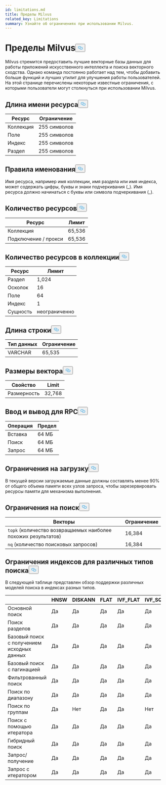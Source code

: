 ```yaml
---
id: limitations.md
title: Пределы Milvus
related_key: Limitations
summary: Узнайте об ограничениях при использовании Milvus.
---
```

<h1 id="Milvus-Limits" class="common-anchor-header">Пределы Milvus<button data-href="#Milvus-Limits" class="anchor-icon" translate="no">
      <svg translate="no"
        aria-hidden="true"
        focusable="false"
        height="20"
        version="1.1"
        viewBox="0 0 16 16"
        width="16"
      >
        <path
          fill="#0092E4"
          fill-rule="evenodd"
          d="M4 9h1v1H4c-1.5 0-3-1.69-3-3.5S2.55 3 4 3h4c1.45 0 3 1.69 3 3.5 0 1.41-.91 2.72-2 3.25V8.59c.58-.45 1-1.27 1-2.09C10 5.22 8.98 4 8 4H4c-.98 0-2 1.22-2 2.5S3 9 4 9zm9-3h-1v1h1c1 0 2 1.22 2 2.5S13.98 12 13 12H9c-.98 0-2-1.22-2-2.5 0-.83.42-1.64 1-2.09V6.25c-1.09.53-2 1.84-2 3.25C6 11.31 7.55 13 9 13h4c1.45 0 3-1.69 3-3.5S14.5 6 13 6z"
        ></path>
      </svg>
    </button></h1><p>Milvus стремится предоставить лучшие векторные базы данных для работы приложений искусственного интеллекта и поиска векторного сходства. Однако команда постоянно работает над тем, чтобы добавить больше функций и лучших утилит для улучшения работы пользователей. На этой странице перечислены некоторые известные ограничения, с которыми пользователи могут столкнуться при использовании Milvus.</p>
<h2 id="Length-of-a-resource-name" class="common-anchor-header">Длина имени ресурса<button data-href="#Length-of-a-resource-name" class="anchor-icon" translate="no">
      <svg translate="no"
        aria-hidden="true"
        focusable="false"
        height="20"
        version="1.1"
        viewBox="0 0 16 16"
        width="16"
      >
        <path
          fill="#0092E4"
          fill-rule="evenodd"
          d="M4 9h1v1H4c-1.5 0-3-1.69-3-3.5S2.55 3 4 3h4c1.45 0 3 1.69 3 3.5 0 1.41-.91 2.72-2 3.25V8.59c.58-.45 1-1.27 1-2.09C10 5.22 8.98 4 8 4H4c-.98 0-2 1.22-2 2.5S3 9 4 9zm9-3h-1v1h1c1 0 2 1.22 2 2.5S13.98 12 13 12H9c-.98 0-2-1.22-2-2.5 0-.83.42-1.64 1-2.09V6.25c-1.09.53-2 1.84-2 3.25C6 11.31 7.55 13 9 13h4c1.45 0 3-1.69 3-3.5S14.5 6 13 6z"
        ></path>
      </svg>
    </button></h2><table>
<thead>
<tr><th>Ресурс</th><th>Ограничение</th></tr>
</thead>
<tbody>
<tr><td>Коллекция</td><td>255 символов</td></tr>
<tr><td>Поле</td><td>255 символов</td></tr>
<tr><td>Индекс</td><td>255 символов</td></tr>
<tr><td>Раздел</td><td>255 символов</td></tr>
</tbody>
</table>
<h2 id="Naming-rules" class="common-anchor-header">Правила именования<button data-href="#Naming-rules" class="anchor-icon" translate="no">
      <svg translate="no"
        aria-hidden="true"
        focusable="false"
        height="20"
        version="1.1"
        viewBox="0 0 16 16"
        width="16"
      >
        <path
          fill="#0092E4"
          fill-rule="evenodd"
          d="M4 9h1v1H4c-1.5 0-3-1.69-3-3.5S2.55 3 4 3h4c1.45 0 3 1.69 3 3.5 0 1.41-.91 2.72-2 3.25V8.59c.58-.45 1-1.27 1-2.09C10 5.22 8.98 4 8 4H4c-.98 0-2 1.22-2 2.5S3 9 4 9zm9-3h-1v1h1c1 0 2 1.22 2 2.5S13.98 12 13 12H9c-.98 0-2-1.22-2-2.5 0-.83.42-1.64 1-2.09V6.25c-1.09.53-2 1.84-2 3.25C6 11.31 7.55 13 9 13h4c1.45 0 3-1.69 3-3.5S14.5 6 13 6z"
        ></path>
      </svg>
    </button></h2><p>Имя ресурса, например имя коллекции, имя раздела или имя индекса, может содержать цифры, буквы и знаки подчеркивания (_). Имя ресурса должно начинаться с буквы или символа подчеркивания (_).</p>
<h2 id="Number-of-resources" class="common-anchor-header">Количество ресурсов<button data-href="#Number-of-resources" class="anchor-icon" translate="no">
      <svg translate="no"
        aria-hidden="true"
        focusable="false"
        height="20"
        version="1.1"
        viewBox="0 0 16 16"
        width="16"
      >
        <path
          fill="#0092E4"
          fill-rule="evenodd"
          d="M4 9h1v1H4c-1.5 0-3-1.69-3-3.5S2.55 3 4 3h4c1.45 0 3 1.69 3 3.5 0 1.41-.91 2.72-2 3.25V8.59c.58-.45 1-1.27 1-2.09C10 5.22 8.98 4 8 4H4c-.98 0-2 1.22-2 2.5S3 9 4 9zm9-3h-1v1h1c1 0 2 1.22 2 2.5S13.98 12 13 12H9c-.98 0-2-1.22-2-2.5 0-.83.42-1.64 1-2.09V6.25c-1.09.53-2 1.84-2 3.25C6 11.31 7.55 13 9 13h4c1.45 0 3-1.69 3-3.5S14.5 6 13 6z"
        ></path>
      </svg>
    </button></h2><table>
<thead>
<tr><th>Ресурс</th><th>Лимит</th></tr>
</thead>
<tbody>
<tr><td>Коллекция</td><td>65,536</td></tr>
<tr><td>Подключение / прокси</td><td>65,536</td></tr>
</tbody>
</table>
<h2 id="Number-of-resources-in-a-collection" class="common-anchor-header">Количество ресурсов в коллекции<button data-href="#Number-of-resources-in-a-collection" class="anchor-icon" translate="no">
      <svg translate="no"
        aria-hidden="true"
        focusable="false"
        height="20"
        version="1.1"
        viewBox="0 0 16 16"
        width="16"
      >
        <path
          fill="#0092E4"
          fill-rule="evenodd"
          d="M4 9h1v1H4c-1.5 0-3-1.69-3-3.5S2.55 3 4 3h4c1.45 0 3 1.69 3 3.5 0 1.41-.91 2.72-2 3.25V8.59c.58-.45 1-1.27 1-2.09C10 5.22 8.98 4 8 4H4c-.98 0-2 1.22-2 2.5S3 9 4 9zm9-3h-1v1h1c1 0 2 1.22 2 2.5S13.98 12 13 12H9c-.98 0-2-1.22-2-2.5 0-.83.42-1.64 1-2.09V6.25c-1.09.53-2 1.84-2 3.25C6 11.31 7.55 13 9 13h4c1.45 0 3-1.69 3-3.5S14.5 6 13 6z"
        ></path>
      </svg>
    </button></h2><table>
<thead>
<tr><th>Ресурс</th><th>Лимит</th></tr>
</thead>
<tbody>
<tr><td>Раздел</td><td>1,024</td></tr>
<tr><td>Осколок</td><td>16</td></tr>
<tr><td>Поле</td><td>64</td></tr>
<tr><td>Индекс</td><td>1</td></tr>
<tr><td>Сущность</td><td>неограниченно</td></tr>
</tbody>
</table>
<h2 id="Length-of-a-string" class="common-anchor-header">Длина строки<button data-href="#Length-of-a-string" class="anchor-icon" translate="no">
      <svg translate="no"
        aria-hidden="true"
        focusable="false"
        height="20"
        version="1.1"
        viewBox="0 0 16 16"
        width="16"
      >
        <path
          fill="#0092E4"
          fill-rule="evenodd"
          d="M4 9h1v1H4c-1.5 0-3-1.69-3-3.5S2.55 3 4 3h4c1.45 0 3 1.69 3 3.5 0 1.41-.91 2.72-2 3.25V8.59c.58-.45 1-1.27 1-2.09C10 5.22 8.98 4 8 4H4c-.98 0-2 1.22-2 2.5S3 9 4 9zm9-3h-1v1h1c1 0 2 1.22 2 2.5S13.98 12 13 12H9c-.98 0-2-1.22-2-2.5 0-.83.42-1.64 1-2.09V6.25c-1.09.53-2 1.84-2 3.25C6 11.31 7.55 13 9 13h4c1.45 0 3-1.69 3-3.5S14.5 6 13 6z"
        ></path>
      </svg>
    </button></h2><table>
<thead>
<tr><th>Тип данных</th><th>Ограничение</th></tr>
</thead>
<tbody>
<tr><td>VARCHAR</td><td>65,535</td></tr>
</tbody>
</table>
<h2 id="Dimensions-of-a-vector" class="common-anchor-header">Размеры вектора<button data-href="#Dimensions-of-a-vector" class="anchor-icon" translate="no">
      <svg translate="no"
        aria-hidden="true"
        focusable="false"
        height="20"
        version="1.1"
        viewBox="0 0 16 16"
        width="16"
      >
        <path
          fill="#0092E4"
          fill-rule="evenodd"
          d="M4 9h1v1H4c-1.5 0-3-1.69-3-3.5S2.55 3 4 3h4c1.45 0 3 1.69 3 3.5 0 1.41-.91 2.72-2 3.25V8.59c.58-.45 1-1.27 1-2.09C10 5.22 8.98 4 8 4H4c-.98 0-2 1.22-2 2.5S3 9 4 9zm9-3h-1v1h1c1 0 2 1.22 2 2.5S13.98 12 13 12H9c-.98 0-2-1.22-2-2.5 0-.83.42-1.64 1-2.09V6.25c-1.09.53-2 1.84-2 3.25C6 11.31 7.55 13 9 13h4c1.45 0 3-1.69 3-3.5S14.5 6 13 6z"
        ></path>
      </svg>
    </button></h2><table>
<thead>
<tr><th>Свойство</th><th>Limit</th></tr>
</thead>
<tbody>
<tr><td>Размерность</td><td>32,768</td></tr>
</tbody>
</table>
<h2 id="Input-and-Output-per-RPC" class="common-anchor-header">Ввод и вывод для RPC<button data-href="#Input-and-Output-per-RPC" class="anchor-icon" translate="no">
      <svg translate="no"
        aria-hidden="true"
        focusable="false"
        height="20"
        version="1.1"
        viewBox="0 0 16 16"
        width="16"
      >
        <path
          fill="#0092E4"
          fill-rule="evenodd"
          d="M4 9h1v1H4c-1.5 0-3-1.69-3-3.5S2.55 3 4 3h4c1.45 0 3 1.69 3 3.5 0 1.41-.91 2.72-2 3.25V8.59c.58-.45 1-1.27 1-2.09C10 5.22 8.98 4 8 4H4c-.98 0-2 1.22-2 2.5S3 9 4 9zm9-3h-1v1h1c1 0 2 1.22 2 2.5S13.98 12 13 12H9c-.98 0-2-1.22-2-2.5 0-.83.42-1.64 1-2.09V6.25c-1.09.53-2 1.84-2 3.25C6 11.31 7.55 13 9 13h4c1.45 0 3-1.69 3-3.5S14.5 6 13 6z"
        ></path>
      </svg>
    </button></h2><table>
<thead>
<tr><th>Операция</th><th>Предел</th></tr>
</thead>
<tbody>
<tr><td>Вставка</td><td>64 МБ</td></tr>
<tr><td>Поиск</td><td>64 МБ</td></tr>
<tr><td>Запрос</td><td>64 МБ</td></tr>
</tbody>
</table>
<h2 id="Load-limits" class="common-anchor-header">Ограничения на загрузку<button data-href="#Load-limits" class="anchor-icon" translate="no">
      <svg translate="no"
        aria-hidden="true"
        focusable="false"
        height="20"
        version="1.1"
        viewBox="0 0 16 16"
        width="16"
      >
        <path
          fill="#0092E4"
          fill-rule="evenodd"
          d="M4 9h1v1H4c-1.5 0-3-1.69-3-3.5S2.55 3 4 3h4c1.45 0 3 1.69 3 3.5 0 1.41-.91 2.72-2 3.25V8.59c.58-.45 1-1.27 1-2.09C10 5.22 8.98 4 8 4H4c-.98 0-2 1.22-2 2.5S3 9 4 9zm9-3h-1v1h1c1 0 2 1.22 2 2.5S13.98 12 13 12H9c-.98 0-2-1.22-2-2.5 0-.83.42-1.64 1-2.09V6.25c-1.09.53-2 1.84-2 3.25C6 11.31 7.55 13 9 13h4c1.45 0 3-1.69 3-3.5S14.5 6 13 6z"
        ></path>
      </svg>
    </button></h2><p>В текущей версии загружаемые данные должны составлять менее 90% от общего объема памяти всех узлов запроса, чтобы зарезервировать ресурсы памяти для механизма выполнения.</p>
<h2 id="Search-limits" class="common-anchor-header">Ограничения на поиск<button data-href="#Search-limits" class="anchor-icon" translate="no">
      <svg translate="no"
        aria-hidden="true"
        focusable="false"
        height="20"
        version="1.1"
        viewBox="0 0 16 16"
        width="16"
      >
        <path
          fill="#0092E4"
          fill-rule="evenodd"
          d="M4 9h1v1H4c-1.5 0-3-1.69-3-3.5S2.55 3 4 3h4c1.45 0 3 1.69 3 3.5 0 1.41-.91 2.72-2 3.25V8.59c.58-.45 1-1.27 1-2.09C10 5.22 8.98 4 8 4H4c-.98 0-2 1.22-2 2.5S3 9 4 9zm9-3h-1v1h1c1 0 2 1.22 2 2.5S13.98 12 13 12H9c-.98 0-2-1.22-2-2.5 0-.83.42-1.64 1-2.09V6.25c-1.09.53-2 1.84-2 3.25C6 11.31 7.55 13 9 13h4c1.45 0 3-1.69 3-3.5S14.5 6 13 6z"
        ></path>
      </svg>
    </button></h2><table>
<thead>
<tr><th>Векторы</th><th>Ограничение</th></tr>
</thead>
<tbody>
<tr><td><code translate="no">topk</code> (количество возвращаемых наиболее похожих результатов)</td><td>16,384</td></tr>
<tr><td><code translate="no">nq</code> (количество поисковых запросов)</td><td>16,384</td></tr>
</tbody>
</table>
<h2 id="Index-limits-on-different-search-types" class="common-anchor-header">Ограничения индексов для различных типов поиска<button data-href="#Index-limits-on-different-search-types" class="anchor-icon" translate="no">
      <svg translate="no"
        aria-hidden="true"
        focusable="false"
        height="20"
        version="1.1"
        viewBox="0 0 16 16"
        width="16"
      >
        <path
          fill="#0092E4"
          fill-rule="evenodd"
          d="M4 9h1v1H4c-1.5 0-3-1.69-3-3.5S2.55 3 4 3h4c1.45 0 3 1.69 3 3.5 0 1.41-.91 2.72-2 3.25V8.59c.58-.45 1-1.27 1-2.09C10 5.22 8.98 4 8 4H4c-.98 0-2 1.22-2 2.5S3 9 4 9zm9-3h-1v1h1c1 0 2 1.22 2 2.5S13.98 12 13 12H9c-.98 0-2-1.22-2-2.5 0-.83.42-1.64 1-2.09V6.25c-1.09.53-2 1.84-2 3.25C6 11.31 7.55 13 9 13h4c1.45 0 3-1.69 3-3.5S14.5 6 13 6z"
        ></path>
      </svg>
    </button></h2><p>В следующей таблице представлен обзор поддержки различных моделей поиска в индексах разных типов.</p>
<table>
<thead>
<tr><th></th><th>HNSW</th><th>DISKANN</th><th>FLAT</th><th>IVF_FLAT</th><th>IVF_SQ8</th><th>IVF_PQ</th><th>SCANN</th><th>GPU_IFV_FLAT</th><th>GPU_IVF_PQ</th><th>GPU_CAGRA</th><th>GPU_BRUTE_FORCE</th><th>РАЗРЕЖЕННЫЙ_ИНВЕРТИРОВАННЫЙ_ИНДЕКС</th><th>SPARSE_WAND</th><th>BIN_FLAT</th><th>BIN_IVF_FLAT</th></tr>
</thead>
<tbody>
<tr><td>Основной поиск</td><td>Да</td><td>Да</td><td>Да</td><td>Да</td><td>Да</td><td>Да</td><td>Да</td><td>Да</td><td>Да</td><td>Да</td><td>Да</td><td>Да</td><td>Да</td><td>Да</td><td>Да</td></tr>
<tr><td>Поиск разделов</td><td>Да</td><td>Да</td><td>Да</td><td>Да</td><td>Да</td><td>Да</td><td>Да</td><td>Да</td><td>Да</td><td>Да</td><td>Да</td><td>Да</td><td>Да</td><td>Да</td><td>Да</td></tr>
<tr><td>Базовый поиск с получением исходных данных</td><td>Да</td><td>Да</td><td>Да</td><td>Да</td><td>Да</td><td>Да</td><td>Да</td><td>Да</td><td>Да</td><td>Да</td><td>Да</td><td>Да</td><td>Да</td><td>Да</td><td>Да</td></tr>
<tr><td>Базовый поиск с пагинацией</td><td>Да</td><td>Да</td><td>Да</td><td>Да</td><td>Да</td><td>Да</td><td>Да</td><td>Да</td><td>Да</td><td>Да</td><td>Да</td><td>Да</td><td>Да</td><td>Да</td><td>Да</td></tr>
<tr><td>Фильтрованный поиск</td><td>Да</td><td>Да</td><td>Да</td><td>Да</td><td>Да</td><td>Да</td><td>Да</td><td>Да</td><td>Да</td><td>Да</td><td>Да</td><td>Да</td><td>Да</td><td>Да</td><td>Да</td></tr>
<tr><td>Поиск по диапазону</td><td>Да</td><td>Да</td><td>Да</td><td>Да</td><td>Да</td><td>Да</td><td>Да</td><td>Нет</td><td>Нет</td><td>Нет</td><td>Нет</td><td>Нет</td><td>Нет</td><td>Да</td><td>Да</td></tr>
<tr><td>Поиск по группам</td><td>Да</td><td>Нет</td><td>Да</td><td>Да</td><td>Нет</td><td>Нет</td><td>Нет</td><td>Нет</td><td>Нет</td><td>Нет</td><td>Нет</td><td>Нет</td><td>Нет</td><td>Нет</td><td>Нет</td></tr>
<tr><td>Поиск с помощью итератора</td><td>Да</td><td>Да</td><td>Да</td><td>Да</td><td>Да</td><td>Да</td><td>Да</td><td>Нет</td><td>Нет</td><td>Нет</td><td>Нет</td><td>Нет</td><td>Нет</td><td>Нет</td><td>Нет</td></tr>
<tr><td>Гибридный поиск</td><td>Да</td><td>Да</td><td>Да</td><td>Да</td><td>Да</td><td>Да</td><td>Да</td><td>Да</td><td>Да</td><td>Да</td><td>Да</td><td>Да (только RRFRanker)</td><td>Да (только RRFRanker)</td><td>Да</td><td>Да</td></tr>
<tr><td>Запрос/получение</td><td>Да</td><td>Да</td><td>Да</td><td>Да</td><td>Да</td><td>Да</td><td>Да</td><td>Да</td><td>Да</td><td>Да</td><td>Да</td><td>Да</td><td>Да</td><td>Да</td><td>Да</td></tr>
<tr><td>Запрос с итератором</td><td>Да</td><td>Да</td><td>Да</td><td>Да</td><td>Да</td><td>Да</td><td>Да</td><td>Нет</td><td>Нет</td><td>Нет</td><td>Нет</td><td>Да</td><td>Да</td><td>Да</td><td>Да</td></tr>
</tbody>
</table>

